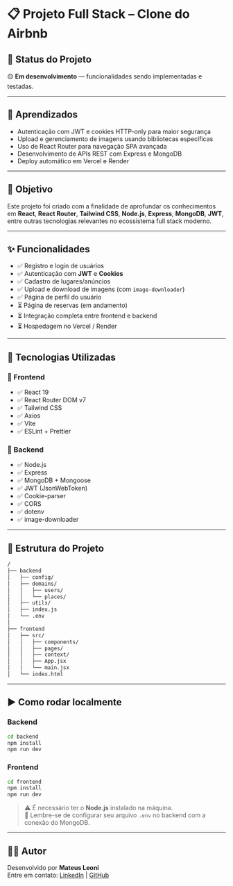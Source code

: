 # 📋 Projeto Full Stack – Clone do Airbnb

## 🚧 Status do Projeto

🟡 **Em desenvolvimento** — funcionalidades sendo implementadas e testadas.

---

## 🧠 Aprendizados

- Autenticação com JWT e cookies HTTP-only para maior segurança
- Upload e gerenciamento de imagens usando bibliotecas específicas
- Uso de React Router para navegação SPA avançada
- Desenvolvimento de APIs REST com Express e MongoDB
- Deploy automático em Vercel e Render

---

## 🎯 Objetivo

Este projeto foi criado com a finalidade de aprofundar os conhecimentos em **React**, **React Router**, **Tailwind CSS**, **Node.js**, **Express**, **MongoDB**, **JWT**, entre outras tecnologias relevantes no ecossistema full stack moderno.

---

## ✨ Funcionalidades

- ✅ Registro e login de usuários
- ✅ Autenticação com **JWT** e **Cookies**
- ✅ Cadastro de lugares/anúncios
- ✅ Upload e download de imagens (com `image-downloader`)
- ✅ Página de perfil do usuário
- ⏳ Página de reservas (em andamento)
- ⏳ Integração completa entre frontend e backend
- ⏳ Hospedagem no Vercel / Render

---

## 🚀 Tecnologias Utilizadas

### 🔹 Frontend

- ✅ React 19
- ✅ React Router DOM v7
- ✅ Tailwind CSS
- ✅ Axios
- ✅ Vite
- ✅ ESLint + Prettier

### 🔸 Backend

- ✅ Node.js
- ✅ Express
- ✅ MongoDB + Mongoose
- ✅ JWT (JsonWebToken)
- ✅ Cookie-parser
- ✅ CORS
- ✅ dotenv
- ✅ image-downloader

---

## 📁 Estrutura do Projeto

```bash
/
├── backend
│   ├── config/
│   ├── domains/
│   │   ├── users/
│   │   └── places/
│   ├── utils/
│   ├── index.js
│   └── .env
│
├── frontend
│   ├── src/
│   │   ├── components/
│   │   ├── pages/
│   │   ├── context/
│   │   ├── App.jsx
│   │   └── main.jsx
│   └── index.html
```

---

## ▶️ Como rodar localmente

### Backend

```bash
cd backend
npm install
npm run dev
```

### Frontend

```bash
cd frontend
npm install
npm run dev
```

> ⚠️ É necessário ter o **Node.js** instalado na máquina.  
> 💾 Lembre-se de configurar seu arquivo `.env` no backend com a conexão do MongoDB.

---

## 🙋‍♂️ Autor

Desenvolvido por **Mateus Leoni**  
Entre em contato: [LinkedIn](https://www.linkedin.com/in/mateus-leoni-689522296/) | [GitHub](https://github.com/Teuleoni)
